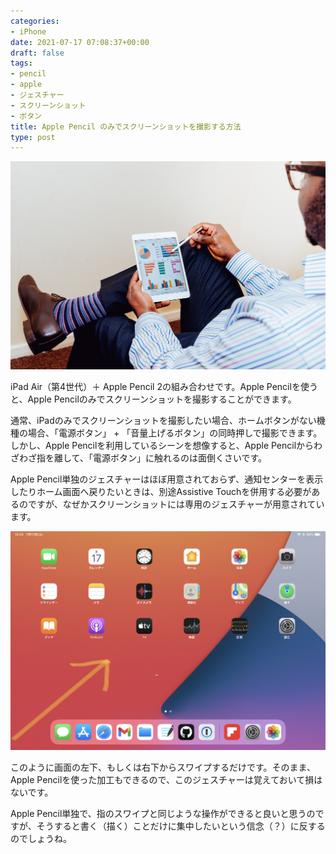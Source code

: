 ```yaml
---
categories:
- iPhone
date: 2021-07-17 07:08:37+00:00
draft: false
tags:
- pencil
- apple
- ジェスチャー
- スクリーンショット
- ボタン
title: Apple Pencil のみでスクリーンショットを撮影する方法
type: post
---
```


![image](126028538-847a2217-2d16-4bc5-9507-39c5e0c9a393.jpeg)

iPad Air（第4世代）＋ Apple Pencil 2の組み合わせです。Apple Pencilを使うと、Apple Pencilのみでスクリーンショットを撮影することができます。

通常、iPadのみでスクリーンショットを撮影したい場合、ホームボタンがない機種の場合、「電源ボタン」 + 「音量上げるボタン」の同時押しで撮影できます。しかし、Apple Pencilを利用しているシーンを想像すると、Apple Pencilからわざわざ指を離して、「電源ボタン」に触れるのは面倒くさいです。

Apple Pencil単独のジェスチャーはほぼ用意されておらず、通知センターを表示したりホーム画面へ戻りたいときは、別途Assistive Touchを併用する必要があるのですが、なぜかスクリーンショットには専用のジェスチャーが用意されています。

![image](126028655-e78f9049-34b2-4542-a15b-93f6f6a28043.jpeg)

このように画面の左下、もしくは右下からスワイプするだけです。そのまま、Apple Pencilを使った加工もできるので、このジェスチャーは覚えておいて損はないです。

Apple Pencil単独で、指のスワイプと同じような操作ができると良いと思うのですが、そうすると書く（描く）ことだけに集中したいという信念（？）に反するのでしょうね。